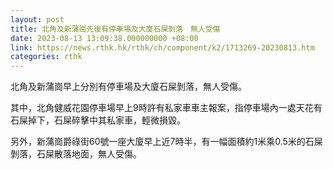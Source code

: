 ```yaml
---
layout: post
title: 北角及新蒲崗先後有停車場及大廈石屎剝落　無人受傷
date: 2023-08-13 13:09:38.000000000 +08:00
link: https://news.rthk.hk/rthk/ch/component/k2/1713269-20230813.htm
categories: rthk
---
```


北角及新蒲崗早上分別有停車場及大廈石屎剝落，無人受傷。

其中，北角健威花園停車場早上9時許有私家車車主報案，指停車場內一處天花有石屎掉下，石屎碎擊中其私家車，輕微損毀。

另外，新蒲崗爵祿街60號一座大廈早上近7時半，有一幅面積約1米乘0.5米的石屎剝落，石屎散落地面，無人受傷。
